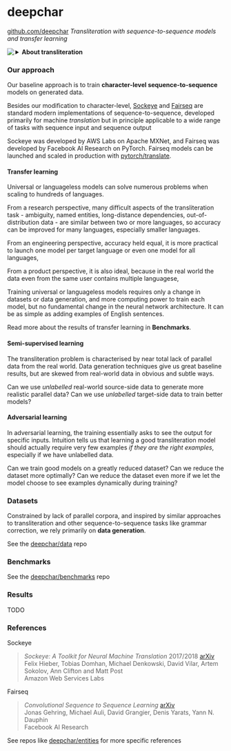 # deepchar

[github.com/deepchar](https://github.com/deepchar) *Transliteration with sequence-to-sequence models and transfer learning*

<img src="/favicon.ico" align="left"/>

<details><summary><strong>About transliteration</strong></summary>

About half of the billions of internet users speak languages written in non-Latin alphabets, like Russian, Arabic, Persian, Hebrew, Chinese, Korean, Japanese, Greek, Armenian, Georgian, Mongolian, Hindi and Tamil.  Very often, they haphazardly use the Latin alphabet to write those languages.

`Привет` => `Privet` , `Privyet`, `Priwjet`, ...  
`كيف حالك` => `kayf halk`, `keyf 7alek`, ...  
`Բարև Ձեզ` => `Barev Dzez`, `Barew Dzez`, ...  
`ხაჭაპური` => `xachapuri`, ...

So a growing share of user-generated text content is in these "Latinized" or "romanized" formats known as *translit*, *arabizi*, *Greeklish* and so on that are difficult to parse, search or even identify.

Transliteration is the task of automatically converting this content back into the native canonical format.

`Privet` => `Привет`    
`Privyet` => `Привет`    
`Priwjet` => `Привет`  
...
`Aydpes aveli sirun e.` => `Այդպես ավելի սիրուն է:`

You can read more about what makes this problem non-trivial at [*Automatic transliteration with LSTM*](http://yerevann.github.io/2016/09/09/automatic-transliteration-with-lstm/) and [*Interpreting neurons in an LSTM network*](https://yerevann.github.io/2017/06/27/interpreting-neurons-in-an-LSTM-network/).

Transliteration can be seen as a special case of *translation*, *style transfer* or *spelling correction*.

Therefore deepchar can be used for tasks like translation between Serbian and Croatian or Hindi and Urdu, applying British style to American English.

It can also be used for case correction, punctuation correction and inserting the non-ASCII characters or accent marks for all the languages written in the Latin alphabet - Spanish, French, Italian, German, Turkish and most others - that have non-ASCII characters.  (This task may be called *diacritic restoration*, but *ə*, *œ*, *ß* and *ı* are not diacritics.)

Another flavour of this task is transliteration of named entities.  Instead of mapping many inputs to one output (n:1), it maps one input to many outputs (1:n).  You can read more about that in [deepchar/entities](/entities).

</details>

### Our approach

Our baseline approach is to train **character-level sequence-to-sequence** models on generated data.

Besides our modification to character-level, [Sockeye](https://github.com/awslabs/sockeye) and [Fairseq](https://github.com/pytorch/fairseq) are standard modern implementations of sequence-to-sequence, developed primarily for machine *translation* but in principle applicable to a wide range of tasks with sequence input and sequence output

Sockeye was developed by AWS Labs on Apache MXNet, and Fairseq was developed by Facebook AI Research on PyTorch.  Fairseq models can be launched and scaled in production with [pytorch/translate](https://github.com/pytorch/translate).

#### Transfer learning

Universal or languageless models can solve numerous problems when scaling to hundreds of languages.

From a research perspective, many difficult aspects of the transliteration task - ambiguity, named entities, long-distance dependencies, out-of-distribution data - are similar between two or more languages, so accuracy can be improved for many languages, especially smaller languages.

From an engineering perspective, accuracy held equal, it is more practical to launch one model per target language or even one model for all languages, 

From a product perspective, it is also ideal, because in the real world the data even from the same user contains multiple languagese, 

Training universal or languageless models requires only a change in datasets or data generation, and more computing power to train each model, but no fundamental change in the neural network architecture.  It can be as simple as adding examples of English sentences.

Read more about the results of transfer learning in **Benchmarks**.

#### Semi-supervised learning

The transliteration problem is characterised by near total lack of parallel data from the real world.  Data generation techniques give us great baseline results, but are skewed from real-world data in obvious and subtle ways.

Can we use *unlabelled* real-world source-side data to generate more realistic parallel data?  Can we use *unlabelled* target-side data to train better models?

#### Adversarial learning

In adversarial learning, the training essentially asks to see the output for specific inputs.  Intuition tells us that learning a good transliteration model should actually require very few examples *if they are the right examples*, especially if we have unlabelled data.

Can we train good models on a greatly reduced dataset?  Can we reduce the dataset more optimally?  Can we reduce the dataset even more if we let the model choose to see examples dynamically during training?

### Datasets

Constrained by lack of parallel corpora, and inspired by similar approaches to transliteration and other sequence-to-sequence tasks like grammar correction, we rely primarily on **data generation**.

See the [deepchar/data](https://github.com/deepchar/data) repo

### Benchmarks

See the [deepchar/benchmarks](https://github.com/deepchar/benchmarks) repo

### Results

TODO

### References

Sockeye

> *Sockeye: A Toolkit for Neural Machine Translation* 2017/2018 [arXiv](https://arxiv.org/abs/1712.05690)  
> Felix Hieber, Tobias Domhan, Michael Denkowski, David Vilar, Artem Sokolov, Ann Clifton and Matt Post  
> Amazon Web Services Labs

Fairseq

> *Convolutional Sequence to Sequence Learning* [arXiv](https://arxiv.org/abs/1705.03122)  
> Jonas Gehring, Michael Auli, David Grangier, Denis Yarats, Yann N. Dauphin  
> Facebook AI Research

See repos like [deepchar/entities](https://github.com/deepchar/entities) for more specific references